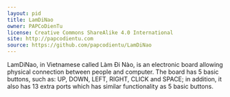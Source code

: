 ```yaml
---
layout: pid
title: LamDiNao
owner: PAPCoDienTu
license: Creative Commons ShareAlike 4.0 International
site: http://papcodientu.com
source: https://github.com/papcodientu/LamDiNao
---
```

LamDiNao, in Vietnamese called Làm Ði Nào, is an electronic board allowing physical connection between people and computer. The board has 5 basic buttons, such as: UP, DOWN, LEFT, RIGHT, CLICK and SPACE; in addition, it also has 13 extra ports which has similar functionality as 5 basic buttons.
